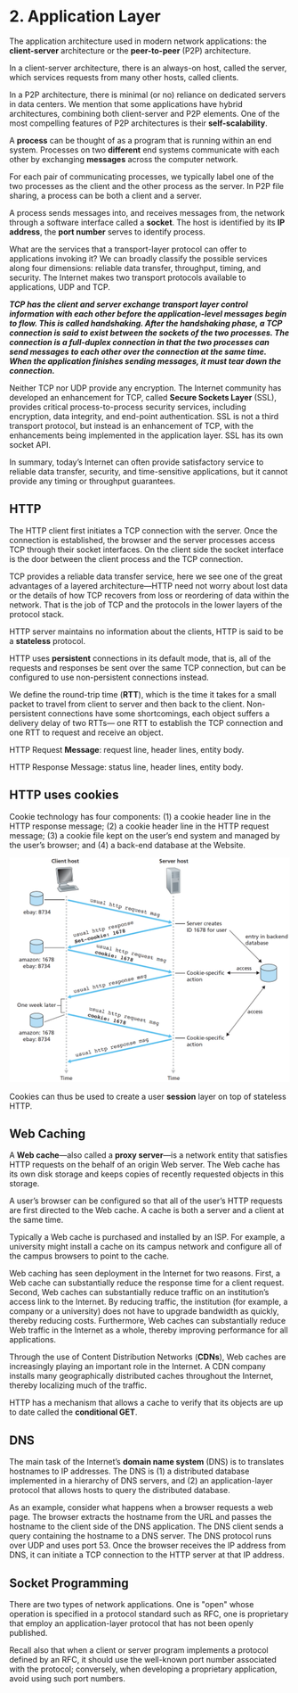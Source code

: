 # 2. Application Layer

The application architecture used in modern network applications: the **client-server** architecture or the **peer-to-peer** \(P2P\) architecture.

In a client-server architecture, there is an always-on host, called the server, which services requests from many other hosts, called clients.

In a P2P architecture, there is minimal \(or no\) reliance on dedicated servers in data centers. We mention that some applications have hybrid architectures, combining both client-server and P2P elements. One of the most compelling features of P2P architectures is their **self-scalability**.

A **process** can be thought of as a program that is running within an end system. Processes on two **different** end systems communicate with each other by exchanging **messages** across the computer network.

For each pair of communicating processes, we typically label one of the two processes as the client and the other process as the server. In P2P file sharing, a process can be both a client and a server.

A process sends messages into, and receives messages from, the network through a software interface called a **socket**. The host is identified by its **IP address**, the **port number** serves to identify process.

What are the services that a transport-layer protocol can offer to applications invoking it? We can broadly classify the possible services along four dimensions: reliable data transfer, throughput, timing, and security. The Internet makes two transport protocols available to applications, UDP and TCP.

_**TCP has the client and server exchange transport layer control information with each other before the application-level messages begin to flow. This is called handshaking. After the handshaking phase, a TCP connection is said to exist between the sockets of the two processes. The connection is a full-duplex connection in that the two processes can send messages to each other over the connection at the same time. When the application finishes sending messages, it must tear down the connection.**_

Neither TCP nor UDP provide any encryption. The Internet community has developed an enhancement for TCP, called **Secure Sockets Layer** \(SSL\), provides critical process-to-process security services, including encryption, data integrity, and end-point authentication. SSL is not a third transport protocol, but instead is an enhancement of TCP, with the enhancements being implemented in the application layer. SSL has its own socket API.

In summary, today’s Internet can often provide satisfactory service to reliable data transfer, security, and time-sensitive applications, but it cannot provide any timing or throughput guarantees.

## HTTP

The HTTP client first initiates a TCP connection with the server. Once the connection is established, the browser and the server processes access TCP through their socket interfaces. On the client side the socket interface is the door between the client process and the TCP connection.

TCP provides a reliable data transfer service, here we see one of the great advantages of a layered architecture—HTTP need not worry about lost data or the details of how TCP recovers from loss or reordering of data within the network. That is the job of TCP and the protocols in the lower layers of the protocol stack.

HTTP server maintains no information about the clients, HTTP is said to be a **stateless** protocol.

HTTP uses **persistent** connections in its default mode, that is, all of the requests and responses be sent over the same TCP connection, but can be configured to use non-persistent connections instead.

We define the round-trip time \(**RTT**\), which is the time it takes for a small packet to travel from client to server and then back to the client. Non-persistent connections have some shortcomings, each object suffers a delivery delay of two RTTs— one RTT to establish the TCP connection and one RTT to request and receive an object.

HTTP Request **Message**: request line, header lines, entity body.

HTTP Response Message: status line, header lines, entity body.

## HTTP uses cookies

Cookie technology has four components: \(1\) a cookie header line in the HTTP response message; \(2\) a cookie header line in the HTTP request message; \(3\) a cookie file kept on the user’s end system and managed by the user’s browser; and \(4\) a back-end database at the Website.

![](../.gitbook/assets/screen-shot-2018-06-18-at-21.31.47.png)

Cookies can thus be used to create a user **session** layer on top of stateless HTTP.

## Web Caching

A **Web cache**—also called a **proxy server**—is a network entity that satisfies HTTP requests on the behalf of an origin Web server. The Web cache has its own disk storage and keeps copies of recently requested objects in this storage.

A user’s browser can be configured so that all of the user’s HTTP requests are first directed to the Web cache. A cache is both a server and a client at the same time.

Typically a Web cache is purchased and installed by an ISP. For example, a university might install a cache on its campus network and configure all of the campus browsers to point to the cache.

Web caching has seen deployment in the Internet for two reasons. First, a Web cache can substantially reduce the response time for a client request. Second, Web caches can substantially reduce traffic on an institution’s access link to the Internet. By reducing traffic, the institution \(for example, a company or a university\) does not have to upgrade bandwidth as quickly, thereby reducing costs. Furthermore, Web caches can substantially reduce Web traffic in the Internet as a whole, thereby improving performance for all applications.

Through the use of Content Distribution Networks \(**CDNs**\), Web caches are increasingly playing an important role in the Internet. A CDN company installs many geographically distributed caches throughout the Internet, thereby localizing much of the traffic.

HTTP has a mechanism that allows a cache to verify that its objects are up to date called the **conditional GET**.

## DNS

The main task of the Internet’s **domain name system** \(DNS\) is to translates hostnames to IP addresses. The DNS is \(1\) a distributed database implemented in a hierarchy of DNS servers, and \(2\) an application-layer protocol that allows hosts to query the distributed database.

As an example, consider what happens when a browser requests a web page. The browser extracts the hostname from the URL and passes the hostname to the client side of the DNS application. The DNS client sends a query containing the hostname to a DNS server. The DNS protocol runs over UDP and uses port 53. Once the browser receives the IP address from DNS, it can initiate a TCP connection to the HTTP server at that IP address.

## Socket Programming

There are two types of network applications. One is "open" whose operation is specified in a protocol standard such as RFC, one is proprietary that employ an application-layer protocol that has not been openly published.

Recall also that when a client or server program implements a protocol defined by an RFC, it should use the well-known port number associated with the protocol; conversely, when developing a proprietary application, avoid using such port numbers.



